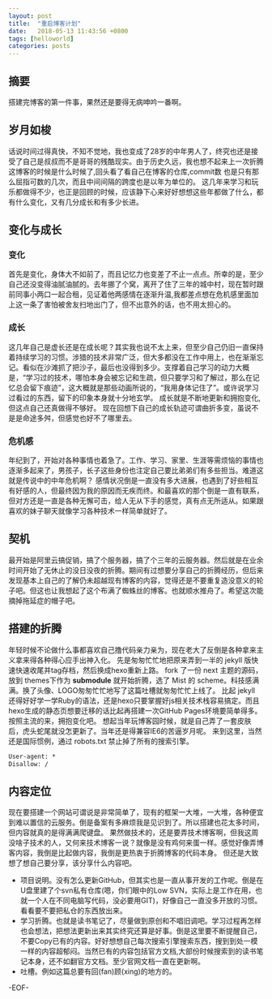 ```yaml
---
layout: post
title:  "重启博客计划"
date:   2018-05-13 11:43:56 +0800
tags: [helloworld]
categories: posts
---
```


## 摘要

搭建完博客的第一件事，果然还是要得无病呻吟一番啊。

## 岁月如梭

话说时间过得真快，不知不觉地，我也变成了28岁的中年男人了，终究也还是接受了自己是叔叔而不是哥哥的残酷现实。由于历史久远，我也想不起来上一次折腾这博客的时候是什么时候了,回头看了看自己在博客的仓库,commit数 也是只有那么屈指可数的几次，而且中间间隔的跨度也是以年为单位的。
这几年来学习和玩乐都做得不少，也正是回顾的时候，应该静下心来好好想想这些年都做了什么，都有什么变化，又有几分成长和有多少长进。

## 变化与成长

### 变化

首先是变化，身体大不如前了，而且记忆力也变差了不止一点点。所幸的是，至少自己还没变得油腻油腻的。去年挪了个窝，离开了住了三年的城中村，现在暂时跟前同事小两口一起合租，见证着他两感情在逐渐升温,我都差点想在危机感里面加上这一条了害怕被舍友扫地出门了，但不出意外的话，也不用太担心的。

### 成长

这几年自己是虚长还是在成长呢？其实我也说不太上来，但至少自己仍旧一直保持着持续学习的习惯。涉猎的技术非常广泛，但大多都没在工作中用上，也在渐渐忘记。看似在沙滩抓了把沙子，最后也没得到多少。支撑着自己学习的动力大概是，“学习过的技术，哪怕本身会被忘记和生疏，但只要学习和了解过，那么在记忆总会留下痕迹”，这大概就是那些动画所说的，“我用身体记住了”。或许说学习过看过的东西，留下的印象本身就十分地玄学。
成长就是不断地更新和拥抱变化,但这点自己还真做得不够好。
现在回想下自己的成长轨迹可谓曲折多变，虽说不是是命途多舛，但感觉也好不了哪里去。

### 危机感

年纪到了，开始对各种事情也着急了。工作、学习、家里、生涯等需烦恼的事情也逐渐多起来了，男孩子，长子这些身份也注定自己要比弟弟们有多些担当。难道这就是传说中的中年危机啊？
感情状况倒是一直没有多大进展，也遇到了好些相互有好感的人，但最终因为我的原因而无疾而终。和最喜欢的那个倒是一直有联系，但对方还是一直是各种无懈可击，给人无从下手的感觉，真有点无所适从。如果跟喜欢的妹子聊天就像学习各种技术一样简单就好了。

## 契机

最开始是阿里云搞促销，搞了个服务器，搞了个三年的云服务器。然后就是在业余时间开始了无休止的没日没夜的折腾。期间有过想要分享自己的折腾经历，但后来发现基本上自己的了解仍未超越现有博客的内容，觉得还是不要重复造没意义的轮子吧。但这也让我想起了这个布满了蜘蛛丝的博客。也就顺水推舟了。希望这次能摘掉拖延症的帽子吧。

## 搭建的折腾

年轻时候不论做什么事都喜欢自己撸代码亲力亲为，现在老大了反倒是各种拿来主义拿来得各种得心应手出神入化。
先是匆匆忙忙地把原来弄到一半的 jekyll 版快速快速收尾并tag存档，然后换成hexo重新上路。
fork 了一份 next 主题的源码，放到 themes下作为 **submodule** 就开始折腾，选了 Mist 的 scheme。科技感满满。换了头像、LOGO匆匆忙忙地写了这篇吐槽就匆匆忙忙上线了。
比起 jekyll 还得好好学一学Ruby的语法，还是hexo只要掌握好js相关技术栈容易搞定。而且hexo生成的静态页想要迁移的话比起再搭建一次GitHub Pages环境要简单得多。按照主流的来，拥抱变化吧。
想起当年玩博客园时候，就是自己弄了一套皮肤后，虎头蛇尾就没怎更新了。当年还是得兼容IE6的苦逼岁月呢。
来到这里，当然还是国际惯例，通过 robots.txt  禁止掉了所有的搜索引擎。

```txt
User-agent: *
Disallow: /
```

## 内容定位

现在要搭建一个网站可谓说是非常简单了，现有的框架一大堆，一大堆，各种便宜到难以置信的云服务。倒是备案有多麻烦我是见识到了。所以搭建也花太多时间，但内容就真的是得满满爬键盘。
果然做技术的，还是要弄技术博客啊，但我这周没啥子技术的人，又何来技术博客一说？就像是没有鸡何来蛋一样。感觉好像弄博客内容，我倒是比起做内容，我倒是更热衷于折腾博客的代码本身。
但还是大致想了想自己要分享，该分享什么内容吧。
* 项目说明。没有怎么更新GitHub，但其实也是一直从事开发的工作呢。倒是在U盘里建了个svn私有仓库(嗯，你们眼中的Low SVN，实际上是工作在用，也就一个人在不同电脑写代码，没必要用GIT)，好像自己一直没多开放的习惯。看看要不要把私仓的东西放出来。
* 学习折腾。也就是读书笔记了，尽量做到原创和不唱旧调吧。学习过程再怎样也会想法，把想法更新出来其实终究还算是好事。倒是这里要不断提醒自己，不要Copy已有的内容。好好想想自己每次搜索引擎搜索东西，搜到到处一模一样的内容超郁闷。当然已有的内容包括官方文档,大部份时候搜索到的读书笔记本身，还不如翻官方文档。至少官网文档一直在更新啊。
* 吐槽。例如这篇总要有回(fan)顾(xing)的地方的。

-EOF-